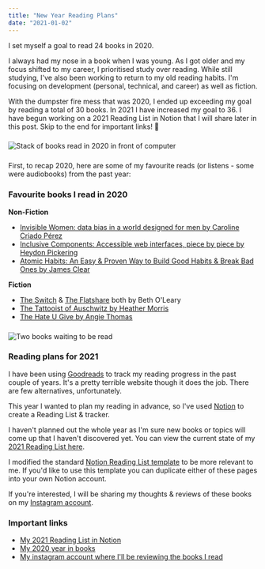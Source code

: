 ```yaml
---
title: "New Year Reading Plans"
date: "2021-01-02"
---
```


I set myself a goal to read 24 books in 2020.

I always had my nose in a book when I was young. As I got older and my focus shifted to my career, I prioritised study over reading. While still studying, I've also been working to return to my old reading habits. I'm focusing on development (personal, technical, and career) as well as fiction.

With the dumpster fire mess that was 2020, I ended up exceeding my goal by reading a total of 30 books. In 2021 I have increased my goal to 36. I have begun working on a 2021 Reading List in Notion that I will share later in this post. Skip to the end for important links! 🙂

###

![Stack of books read in 2020 in front of computer](/blogImages/books-2020.png)

###

First, to recap 2020, here are some of my favourite reads (or listens - some were audiobooks) from the past year:

### Favourite books I read in 2020

**Non-Fiction**

- [Invisible Women: data bias in a world designed for men by Caroline Criado Pérez](https://www.booktopia.com.au/invisible-women-caroline-criado-perez/book/9781784706289.html)
- [Inclusive Components: Accessible web interfaces, piece by piece by Heydon Pickering](https://inclusive-components.design/)
- [Atomic Habits: An Easy & Proven Way to Build Good Habits & Break Bad Ones by James Clear](https://www.booktopia.com.au/atomic-habits-james-clear/book/9781847941831.html)

**Fiction**

- [The Switch](https://www.booktopia.com.au/the-switch-beth-o-leary/book/9781787475007.html) & [The Flatshare](https://www.booktopia.com.au/the-flatshare-beth-o-leary/book/9781787474413.html) both by Beth O'Leary
- [The Tattooist of Auschwitz by Heather Morris](https://www.booktopia.com.au/the-tattooist-of-auschwitz-heather-morris/book/9781760403171.html)
- [The Hate U Give by Angie Thomas](https://www.booktopia.com.au/the-hate-u-give-angie-thomas/book/9781406387933.html)


###

![Two books waiting to be read](/blogImages/books-2021.png)


### Reading plans for 2021

I have been using [Goodreads](https://www.goodreads.com/user/year_in_books/2020/100416654) to track my reading progress in the past couple of years. It's a pretty terrible website though it does the job. There are few alternatives, unfortunately.

This year I wanted to plan my reading in advance, so I've used [Notion](https://www.notion.so/) to create a Reading List & tracker.

I haven't planned out the whole year as I'm sure new books or topics will come up that I haven't discovered yet. You can view the current state of my [2021 Reading List here](https://www.notion.so/2021-Reading-List-218f437e344e48019a628382c3f09334).

I modified the standard [Notion Reading List template](https://www.notion.so/Reading-List-14918425560f4ec5b303314a29eb53e1) to be more relevant to me. If you'd like to use this template you can duplicate either of these pages into your own Notion account.

If you're interested, I will be sharing my thoughts & reviews of these books on my [Instagram account](https://www.instagram.com/taryn.codes/).


### Important links

- [My 2021 Reading List in Notion](https://www.notion.so/tarynewens/2021-Reading-List-218f437e344e48019a628382c3f09334)
- [My 2020 year in books](https://www.goodreads.com/user/year_in_books/2020/100416654)
- [My instagram account where I'll be reviewing the books I read](https://www.instagram.com/taryn.codes/)